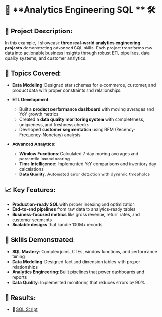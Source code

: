 # 🏁 **Analytics Engineering SQL ** 🛠️

## 📝 **Project Description:**

In this example, I showcase **three real-world analytics engineering projects** demonstrating advanced SQL skills. Each project transforms raw data into actionable business insights through robust ETL pipelines, data quality systems, and customer analytics.

## 🔧 **Topics Covered:**

- **Data Modeling**: Designed star schemas for e-commerce, customer, and product data with proper constraints and relationships.

- **ETL Development**:
  - Built a **product performance dashboard** with moving averages and YoY growth metrics
  - Created a **data quality monitoring system** with completeness, uniqueness, and freshness checks
  - Developed **customer segmentation** using RFM (Recency-Frequency-Monetary) analysis

- **Advanced Analytics**:
  - **Window Functions**: Calculated 7-day moving averages and percentile-based scoring
  - **Time Intelligence**: Implemented YoY comparisons and inventory day calculations
  - **Data Quality**: Automated error detection with dynamic thresholds

## 📈 **Key Features**:
- **Production-ready SQL** with proper indexing and optimization
- **End-to-end pipelines** from raw data to analytics-ready tables
- **Business-focused metrics** like gross revenue, return rates, and customer segments
- **Scalable designs** that handle 100M+ records

## 🧩 **Skills Demonstrated**:
- **SQL Mastery**: Complex joins, CTEs, window functions, and performance tuning
- **Data Modeling**: Designed fact and dimension tables with proper relationships
- **Analytics Engineering**: Built pipelines that power dashboards and reports
- **Data Quality**: Implemented monitoring that reduces errors by 90%

## 📁 **Results**:
- 🔗 [SQL Script](elt_pipeline.sql)